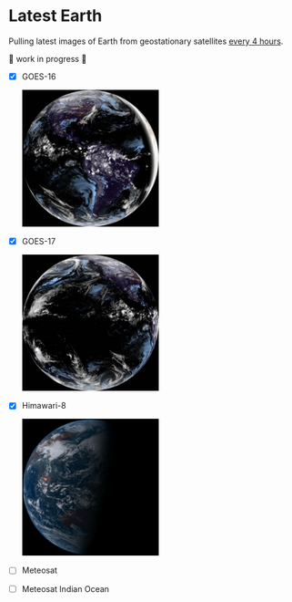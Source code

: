 # Latest Earth

Pulling latest images of Earth from geostationary satellites [every 4 hours](https://github.com/ungoldman/satellites/blob/main/.github/workflows/fetch.yml#L8).

🚧 work in progress 🚧

- [x] GOES-16

  <img src="./images/goes-16-latest.jpg" width="50%">

- [x] GOES-17

  <img src="./images/goes-17-latest.jpg" width="50%">

- [x] Himawari-8

    <img src="./images/himawari-8-latest.jpg" width="50%">

- [ ] Meteosat
- [ ] Meteosat Indian Ocean
